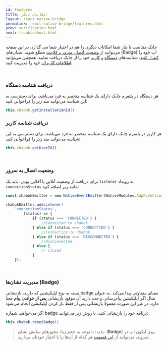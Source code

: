 ```yaml
---
id: features
title: امکانات‌ دیگر
layout: react-native-bridge
permalink: react-native-bridge/features.html
prev: verification.html
next: troubleshoot.html
---
```


چابک متناسب با نیاز شما امکانات دیگری را هم در اختیار شما می گذارد. در این صفحه می‌توانید از [وضعیت اتصال سرور و کلاینت](/react-native-bridge/features.html#وضعیت-اتصال-به-سرور) مطلع شوید. نشان‌های (Badge) اپ خود را [کنترل کنید](/react-native-bridge/features.html#مدیریت-نشانها-badge). شناسه‌های [دستگاه](/react-native-bridge/features.html#دریافت-شناسه-دستگاه) و [کاربر](/react-native-bridge/features.html#دریافت-شناسه-کاربر) خود را از چابک دریافت نمایید. همچنین می‌توانید [اطلاعات کاربران](/react-native-bridge/features.html#مدیریت-اطلاعات-کاربر) خود را مدیریت کنید.

<Br>

### دریافت شناسه دستگاه

هر دستگاه در پلتفرم چابک دارای یک شناسه منحصر به فرد می‌باشد، برای دسترسی به این شناسه می‌توانید متد زیر را فراخوانی کنید:

```javascript
this.chabok.getInstallationId()
```
### دریافت شناسه کاربر

هر کاربر در پلتفرم چابک دارای یک شناسه منحصر به فرد می‌باشد، برای دسترسی به این شناسه می‌توانید متد زیر را فراخوانی کنید:

```javascript
this.chabok.getUserId()
```

<Br>

### وضعیت اتصال به سرور

برای دریافت از وضعیت آنلاین یا آفلاین بودن، باید یک `listener` به رویداد `connectionStatus` مانند زیر اضافه کنید:

```javascript
const chabokEmitter = new NativeEventEmitter(NativeModules.AdpPushClient);

chabokEmitter.addListener(
    'connectionStatus',
        (status) => {
            if (status === 'CONNECTED') {
                //Connected to chabok
            } else if (status === 'CONNECTING') {
                //Connecting to chabok
            } else if (status === 'DISCONNECTED') {
                //Disconnected
            } else {
                // Closed
            }
    });
```

<Br>

###  مدیریت نشان‌ها (Badge)
بسته به نوع اپلیکیشنی که دارید، بازنشانی badge معنای متفاوتی پیدا می‌کند. به عنوان مثال اگر اپلیکیشن پیام‌رسانی و چت دارید آن موقع، بازنشانی **پس از خواندن پیام** معنا دارد. در غیر این صورت معمولا بازنشانی پس از فقط باز کردن اپلیکیشن انجام می‌شود. 

اگر می‌خواهید شماره badge برنامه خود را بازنشانی کنید، با روش زیر می‌توانید: 

```java
this.chabok.resetBadge()
``` 
> `نکته`: با توجه به حجم زیاد مجوزهای نمایش نشان (**Badge**) روی آیکون اپ در اندروید،‌ می‌توانید از [این قسمت](https://doc.chabok.io/android/features.html#برداشتن-مجوزهای-غیر-ضروری-برای-نمایش-نشان-badge-روی-آیکون) هر کدام از آن‌ها را با اختیار خودتان بردارید. 
